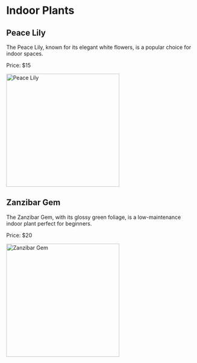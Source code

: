 <!DOCTYPE html>
<html lang="en">
<head>
  <meta charset="UTF-8">
  <meta name="description" content="Explore a variety of indoor plants for your home or office.">
  <title>Indoor Plants</title>
</head>
<body>
  <h1>Indoor Plants</h1>
  <h2>Peace Lily</h2>
  <p>The Peace Lily, known for its elegant white flowers, is a popular choice for indoor spaces.</p>
  <p>Price: $15</p>
  <img src="https://edube.org/uploads/media/default/0001/04/spathiphyllum-peace-lily.jpg" alt="Peace Lily" width="300">
  <h2>Zanzibar Gem</h2>
  <p>The Zanzibar Gem, with its glossy green foliage, is a low-maintenance indoor plant perfect for beginners.</p>
  <p>Price: $20</p>
  <img src="https://edube.org/uploads/media/default/0001/04/zamioculcas-zanzibar-gem.jpg" alt="Zanzibar Gem" width="300">
</body>
</html>

